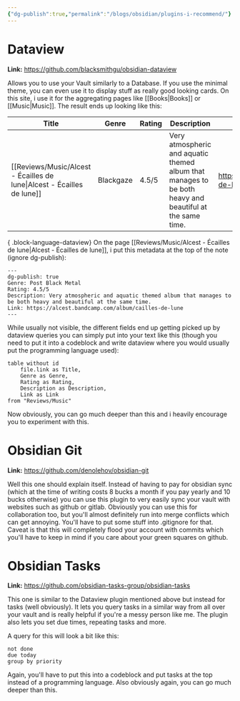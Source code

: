 ```yaml
---
{"dg-publish":true,"permalink":"/blogs/obsidian/plugins-i-recommend/"}
---
```



# Dataview
**Link:** https://github.com/blacksmithgu/obsidian-dataview

Allows you to use your Vault similarly to a Database. If you use the minimal theme, you can even use it to display stuff as really good looking cards. On this site, i use it for the aggregating pages like [[Books\|Books]] or [[Music\|Music]]. The result ends up looking like this:

| Title                                                                     | Genre     | Rating | Description                                                                                             | Link                                              |
| ------------------------------------------------------------------------- | --------- | ------ | ------------------------------------------------------------------------------------------------------- | ------------------------------------------------- |
| [[Reviews/Music/Alcest - Écailles de lune\|Alcest - Écailles de lune]] | Blackgaze | 4.5/5  | Very atmospheric and aquatic themed album that manages to be both heavy and beautiful at the same time. | https://alcest.bandcamp.com/album/cailles-de-lune |

{ .block-language-dataview}
On the page [[Reviews/Music/Alcest - Écailles de lune\|Alcest - Écailles de lune]], i put this metadata at the top of the note (ignore dg-publish):
```
---
dg-publish: true
Genre: Post Black Metal
Rating: 4.5/5
Description: Very atmospheric and aquatic themed album that manages to be both heavy and beautiful at the same time.
Link: https://alcest.bandcamp.com/album/cailles-de-lune
---
```

While usually not visible, the different fields end up getting picked up by dataview queries you can simply put into your text like this (though you need to put it into a codeblock and write dataview where you would usually put the programming language used):
```
table without id 
	file.link as Title,
	Genre as Genre,
	Rating as Rating,
	Description as Description,
	Link as Link
from "Reviews/Music"
```

Now obviously, you can go much deeper than this and i heavily encourage you to experiment with this.

# Obsidian Git
**Link:** https://github.com/denolehov/obsidian-git

Well this one should explain itself. Instead of having to pay for obsidian sync (which at the time of writing costs 8 bucks a month if you pay yearly and 10 bucks otherwise) you can use this plugin to very easily sync your vault with websites such as github or gitlab. Obviously you can use this for collaboration too, but you'll almost definitely run into merge conflicts which can get annoying. You'll have to put some stuff into .gitignore for that.
Caveat is that this will completely flood your account with commits which you'll have to keep in mind if you care about your green squares on github.

# Obsidian Tasks
**Link:** https://github.com/obsidian-tasks-group/obsidian-tasks

This one is similar to the Dataview plugin mentioned above but instead for tasks (well obviously). It lets you query tasks in a similar way from all over your vault and is really helpful if you're a messy person like me. The plugin also lets you set due times, repeating tasks and more.

A query for this will look a bit like this:
```
not done
due today
group by priority
```

Again, you'll have to put this into a codeblock and put tasks at the top instead of a programming language. Also obviously again, you can go much deeper than this.

